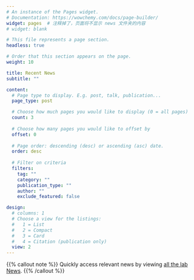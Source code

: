 ```yaml
---
# An instance of the Pages widget.
# Documentation: https://wowchemy.com/docs/page-builder/
widget: pages  # 注释掉了，页面将不显示 news 文件夹的内容 
# widget: blank

# This file represents a page section.
headless: true

# Order that this section appears on the page.
weight: 10

title: Recent News
subtitle: ""

content:
  # Page type to display. E.g. post, talk, publication...
  page_type: post

  # Choose how much pages you would like to display (0 = all pages)
  count: 3
  
  # Choose how many pages you would like to offset by
  offset: 0
  
  # Page order: descending (desc) or ascending (asc) date.
  order: desc
  
  # Filter on criteria
  filters:
    tag: ""
    category: ""
    publication_type: ""
    author: ""
    exclude_featured: false

design:
  # columns: 1
  # Choose a view for the listings:
  #   1 = List
  #   2 = Compact
  #   3 = Card
  #   4 = Citation (publication only)
  view: 2
---
```


{{% callout note %}}
Quickly access relevant news by viewing [all the lab News](./post/).
{{% /callout %}}

<!-- 实验室动态内容暂时放在这里，等之后学会新的表达形式之后再改  -->

<!-- - **Jun 1 – Jun 4,2024** Lab Members Join the ESHG Conference 2024 in Berlin.

Siyang, Yanhong, Xinxin, and Yuandan attended the ESHG 2024 conference in Berlin. Siyang delivered a talk, while Yanhong was recognized as a Best Poster Candidate. Together with Xinxin and Yuandan, they presented three posters.

![image-20240610113518044](https://static.fungenomics.com/images/2024/06/image-20240610113518044.png)
![image-20240610113549005](https://static.fungenomics.com/images/2024/06/image-20240610113549005.png)

- **May 18th, 2024** Congratulations to lab members Xinxin Guo, Zijing Yang and Yuandan Wei on successfully defending their work on May 18th, 2024

![image-20240610113654895](https://static.fungenomics.com/images/2024/06/image-20240610113654895.png)

We extend our gratitude to Professors Xiu Qiu from the Born in Guangzhou Birth Cohort, Xia Shen from Fudan University, Guobo Chen from Zhejiang People’s Hospital, and Qinle Zhang from Guangxi Women and Children’s Health Hospital for their participation in the evaluation of the defense. We especially appreciate Prof. Ruoqing Chen from our school for hosting the defense.

- **April 16th, 2024** Lecture by Dr. Guobo Chen on “Efficient computation and multi-omics interpretation of medical big data” delivered in Shenzhen on April 16th, 2024

![image-20240610113748296](https://static.fungenomics.com/images/2024/06/image-20240610113748296.png)

This afternoon, we had an enjoyable and enlightening scientific session with Dr. Guobo Chen at our school. Thank you for coming. 

- **Nov 6 – Nov 10, 2023** Lab Members Join the course (Advanced Methods for Analysis of High-throughput Sequencing Data) in BGI

![image-20240610113905508](https://static.fungenomics.com/images/2024/06/image-20240610113905508.png)

Profs. Anders Albrechtsen, Siyang Liu, Yonglun Luo, Malthe Rasmussen, Huanhuan Zhu, and Rasmus Heller served as the lecturers. The course covered statistical and bioinformatics methods for analyzing high-throughput sequencing data, population genetic analysis, genome-wide association studies, Mendelian randomization analysis, transcriptomics, and single-cell and spatial transcriptomics. Thank you for an excellent course.

**Nov 1 – Nov 5, 2023** Lab Members Join the ASHG Conference 2023 in Washington

![image-20240610113959403](https://static.fungenomics.com/images/2024/06/image-20240610113959403.png)

![image-20240610114021299](https://static.fungenomics.com/images/2024/06/image-20240610114021299.png)

Zijing attended the ASHG 2023 conference in Washington DC. Together with Shengzhe and Yuqin, they presented three posters.

- **Nov 5th, 2023** Lecture by Profs. Anders Albrchetsen on “Multi-omics studies in Greenland” and Siyang Liu on “Population genetics study in China” delivered in Shenzhen on Nov 5th, 2023

![image-20240610114108326](https://static.fungenomics.com/images/2024/06/image-20240610114108326.png)

This afternoon, we had an enjoyable and enlightening scientific session with the speakers. Thank you for the lectures. 

- **Jun 17th 2023 to Aug 31st 2023** Congratulations to Shiyao Cheng, Yuandan Wei, and Qingrong Zhang for winning first prize in Guangdong Province and third prize in the [National College Student Statistical Modeling Competition](http://tjjmds.ai-learning.net/dsdt/36932.jhtml). 

![image-20240610114148167](https://static.fungenomics.com/images/2024/06/image-20240610114148167.png)

- The team is preparing for the defense on Jun 17th, 2023 -->
